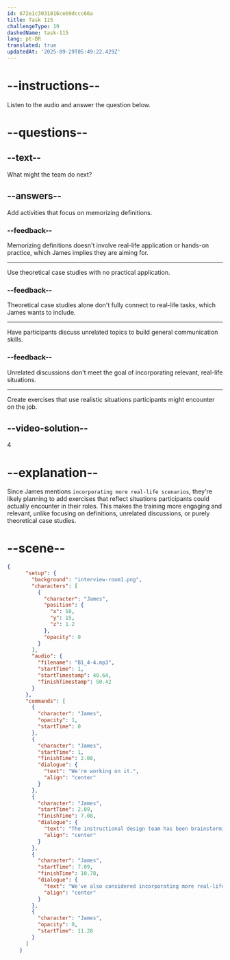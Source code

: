 ```yaml
---
id: 672e1c3031816ceb9dccc66a
title: Task 115
challengeType: 19
dashedName: task-115
lang: pt-BR
translated: true
updatedAt: '2025-09-29T05:49:22.429Z'
---
```


<!-- (Audio) James: We're working on it. The instructional design team has been brainstorming ideas to make the sessions more interactive. We're also considering incorporating more real-life scenarios. -->

# --instructions--

Listen to the audio and answer the question below.

# --questions--

## --text--

What might the team do next?

## --answers--

Add activities that focus on memorizing definitions.

### --feedback--

Memorizing definitions doesn't involve real-life application or hands-on practice, which James implies they are aiming for.

---

Use theoretical case studies with no practical application.

### --feedback--

Theoretical case studies alone don't fully connect to real-life tasks, which James wants to include.

---

Have participants discuss unrelated topics to build general communication skills.

### --feedback--

Unrelated discussions don't meet the goal of incorporating relevant, real-life situations.

---

Create exercises that use realistic situations participants might encounter on the job.

## --video-solution--

4

# --explanation--

Since James mentions `incorporating more real-life scenarios`, they're likely planning to add exercises that reflect situations participants could actually encounter in their roles. This makes the training more engaging and relevant, unlike focusing on definitions, unrelated discussions, or purely theoretical case studies.

# --scene--
	
```json
{
	  "setup": {
	    "background": "interview-room1.png",
	    "characters": [
	      {
	        "character": "James",
	        "position": {
	          "x": 50,
	          "y": 15,
	          "z": 1.2
	        },
	        "opacity": 0
	      }
	    ],
	    "audio": {
	      "filename": "B1_4-4.mp3",
	      "startTime": 1,
	      "startTimestamp": 40.64,
	      "finishTimestamp": 50.42
	    }
	  },
	  "commands": [
	    {
	      "character": "James",
	      "opacity": 1,
	      "startTime": 0
	    },
	    {
	      "character": "James",
	      "startTime": 1,
	      "finishTime": 2.08,
	      "dialogue": {
	        "text": "We're working on it.",
	        "align": "center"
	      }
	    },
	    {
	      "character": "James",
	      "startTime": 2.09,
	      "finishTime": 7.08,
	      "dialogue": {
	        "text": "The instructional design team has been brainstorming ideas to make the sessions more interactive.",
	        "align": "center"
	      }
	    },
	    {
	      "character": "James",
	      "startTime": 7.09,
	      "finishTime": 10.78,
	      "dialogue": {
	        "text": "We've also considered incorporating more real-life scenarios.",
	        "align": "center"
	      }
	    },
	    {
	      "character": "James",
	      "opacity": 0,
	      "startTime": 11.28
	    }
	  ]
	}
```
